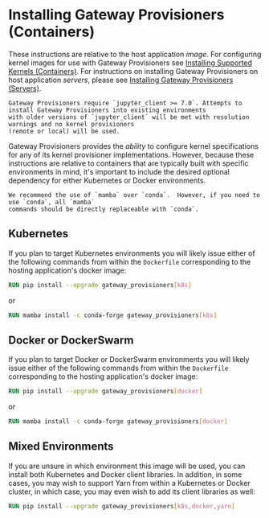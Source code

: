 # Installing Gateway Provisioners (Containers)

These instructions are relative to the host application _image_.  For configuring kernel images for use with Gateway
Provisioners see [Installing Supported Kernels (Containers)](installing-kernels-container.md).  For instructions on installing
Gateway Provisioners on host application _servers_, please see [Installing Gateway Provisioners (Servers)](installing-gp.md).

```{attention}
Gateway Provisioners require `jupyter_client >= 7.0`. Attempts to install Gateway Provisioners into existing environments
with older versions of `jupyter_client` will be met with resolution warnings and no kernel provisioners
(remote or local) will be used.
```

Gateway Provisioners provides the _ability_ to configure kernel specifications for any of its
kernel provisioner implementations. However, because these instructions are relative to containers that are typically
built with specific environments in mind, it's important to include the desired optional dependency for either
Kubernetes or Docker environments.

```{note}
We recommend the use of `mamba` over `conda`.  However, if you need to use `conda`, all `mamba`
commands should be directly replaceable with `conda`.
```

## Kubernetes

If you plan to target Kubernetes environments you will likely issue either of the following commands
from within the `Dockerfile` corresponding to the hosting application's docker image:

```dockerfile
RUN pip install --upgrade gateway_provisioners[k8s]
```

or

```dockerfile
RUN mamba install -c conda-forge gateway_provisioners[k8s]
```

## Docker or DockerSwarm

If you plan to target Docker or DockerSwarm environments you will likely issue either of the
following commands from within the `Dockerfile` corresponding to the hosting application's docker image:

```dockerfile
RUN pip install --upgrade gateway_provisioners[docker]
```

or

```dockerfile
RUN mamba install -c conda-forge gateway_provisioners[docker]
```

## Mixed Environments

If you are unsure in which environment this image will be used, you can install both Kubernetes and Docker client
libraries.  In addition, in some cases, you may wish to support Yarn from within a Kubernetes or Docker cluster, in
which case, you may even wish to add its client libraries as well:

```dockerfile
RUN pip install --upgrade gateway_provisioners[k8s,docker,yarn]
```
